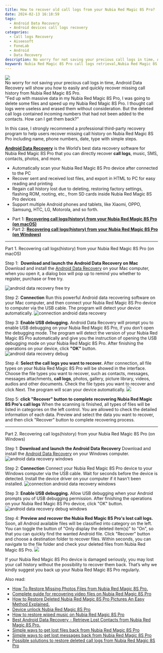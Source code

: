 ```yaml
---
title: How to recover old call logs from your Nubia Red Magic 8S Pro?
date: 2024-02-13 16:18:59
tags: 
  - Android Data Recovery
  - Android devices call logs recovery
categories: 
  - Call logs Recovery
  - Aiseesoft
  - FoneLab
  - Android
  - Data Recovery
description: No worry for not saving your precious call logs in time, Android Data Recovery will show you how to easily and quickly recover missing call history from Nubia Red Magic 8S Pro.
keyword: Nubia Red Magic 8S Pro call logs retrieval,Nubia Red Magic 8S Pro call logs recovery,recover lost recent calls from Nubia Red Magic 8S Pro,Regain missing call history on Nubia Red Magic 8S Pro,save erased call logs on Nubia Red Magic 8S Pro,restore deleted call history on Nubia Red Magic 8S Pro,how to refind deleted call history from Nubia Red Magic 8S Pro,does the Nubia Red Magic 8S Pro have a backup for deleted call history,Nubia Red Magic 8S Pro call history deleted itself,how to retrieve deleted call history from my Nubia Red Magic 8S Pro,how to get the call history back on Nubia Red Magic 8S Pro,how to retrieve call history from Nubia Red Magic 8S Pro
---
```


<img src="https://img0mobiles.techidaily.com/images/best-assets/devices/nubia/nubia-red-magic-8s-pro/1.jpg" class="atpl-imgstyle"  />

<div class="atpl-content atpl-for-fonelab-android recover-call-logs">

<div class="atpl-post-description-part-1">
No worry for not saving your precious call logs in time, Android Data Recovery will show you how to easily and quickly recover missing call history from Nubia Red Magic 8S Pro.
</div>



<div class="atpl-post-description-part-2">
<div class="tpl-content-sub-paragraph-question">
  "Fed up with massive data in my Nubia Red Magic 8S Pro, I was going to delete some files and speed up my Nubia Red Magic 8S Pro. I thought call logs were useless and erased them without consideration. But the deleted call logs contained incoming numbers that had not been added to the contacts. How can I get them back?"
</div>
<div class="tpl-content-sub-paragraph-content">
  <p>
  In this case, I strongly recommend a professional third-party recovery program to help users recover missing call history on Nubia Red Magic 8S Pro including name, phone numbers, date, type with simple steps.
  </p>
</div>
</div>

<div class="atpl-post-description-part-3">
<div class="tpl-content-sub-paragraph-content">
  <p>
    <a href="https://tools.techidaily.com/aiseesoft-android-data-recovery/" target="_blank" rel="noopener"><strong>Android Data Recovery</strong></a> is the World’s best data recovery software for Nubia Red Magic 8S Pro that you can directly recover <b>call logs</b>, music, SMS, contacts, photos, and more.
  </p>
</div>
<div class="tpl-content-sub-paragraph-content">
  <ul class="tpl-content-sub-paragraph-ul-style">
    <li>Automatically scan your Nubia Red Magic 8S Pro device after connected to the PC</li>
    <li>Recover sent and received lost files, and export in HTML to PC for easy reading and printing</li>
    <li>Regain call history lost due to deleting, restoring factory settings, flashing ROM, rooting, etc., from SD cards inside Nubia Red Magic 8S Pro devices</li>
    <li>Support multiple Android phones and tablets, like Xiaomi, OPPO, Samsung, HTC, LG, Motorola, and so forth.</li>
  </ul>
</div>
</div>

<ul>
  <li>Part 1: <strong><a href="#p1"> Recovering call logs(history) from your Nubia Red Magic 8S Pro  (on macOS)</a></strong></li>
  <li>Part 2: <strong><a href="#p2"> Recovering call logs(history) from your Nubia Red Magic 8S Pro  (on Windows)</a></strong></li>
</ul>


<!-- Part 1 -->
<a id="p1" name="p1" ></a><hr>

<div>
  <span class="atpl-step-part-style">Part 1. Recovering call logs(history) from your Nubia Red Magic 8S Pro (on macOS)</span>
</div>

<span class="atpl-stepstyle-a"><span>Step 1: </span></span> <strong>Download and launch the Android Data Recovery on Mac</strong>
Download and install the <a href="https://tools.techidaily.com/aiseesoft-android-data-recovery/" target="_blank" rel="noopener">Android Data Recovery</a> on your Mac computer, when you open it, a dialog box will pop up to remind you whether to register, purchase or free try.

<img src="https://tools.techidaily.com/images/apps/aiseesoft/android-data-recovery/mac-free-try.png" class="atpl-imgstyle" alt="android data recovery free try" />

<span class="atpl-stepstyle-a"><span>Step 2: </span></span> <strong>Connection</strong>
Run this powerful Android data recovering software on your Mac computer, and then connect your Nubia Red Magic 8S Pro device to computer via the USB cable. The program will detect your device automatically.
<img src="https://tools.techidaily.com/images/apps/aiseesoft/android-data-recovery/mac-connection-interface.jpg" class="atpl-imgstyle" alt="connection android data recovery" />

<span class="atpl-stepstyle-a"><span>Step 3: </span></span> <strong>Enable USB debugging.</strong>
Android Data Recovery will prompt you to enable USB debugging on your Nubia Red Magic 8S Pro, if you don't open the debugging mode. The program will detect the version of your Nubia Red Magic 8S Pro automatically and give you the instruction of opening the USB debugging mode on your Nubia Red Magic 8S Pro. After finishing the operations on your device, click <strong>"OK"</strong> button.
<img src="https://tools.techidaily.com/images/apps/aiseesoft/android-data-recovery/mac-android-usb-debug.jpg"  class="atpl-imgstyle" alt="android data recovery debug" />

<span class="atpl-stepstyle-a"><span>Step 4: </span></span> <strong>Select the call logs you want to recover.</strong>
After connection, all file types on your Nubia Red Magic 8S Pro will be showed in the interface. Choose the file types you want to recover, such as contacts, messages, messages attachments, <b>call logs</b>, photos, gallery, picture library, videos, audios and other documents. Check the file types you want to recover and click Next. The program will scan your device automatically.
<img src="https://tools.techidaily.com/images/apps/aiseesoft/android-data-recovery/mac-choose-type-call-logs.jpg" class="atpl-imgstyle"  />

<span class="atpl-stepstyle-a"><span>Step 5: </span></span> <strong>click "Recover" button to  complete recovering Nubia Red Magic 8S Pro's call logs</strong>
When the scanning is finished, all types of files will be listed in categories on the left control. You are allowed to check the detailed information of each data. Preview and select the data you want to recover, and then click "Recover" button to complete recovering process.


<a id="p2" name="p2"></a><hr>

<!-- Part 2 -->
<div>
  <span class="atpl-step-part-style">Part 2. Recovering call logs(history) from your Nubia Red Magic 8S Pro (on Windows)</span>
</div>

<span class="atpl-stepstyle-a"><span>Step 1: </span></span> <strong>Download and launch the Android Data Recovery</strong>
Download and install the <a href="https://tools.techidaily.com/aiseesoft-android-data-recovery/" target="_blank" rel="noopener">Android Data Recovery</a> on your Windows computer.
<img src="https://tools.techidaily.com/images/apps/aiseesoft/android-data-recovery/win-start-interface.png"  class="atpl-imgstyle" alt="android data recovery windows" />

<span class="atpl-stepstyle-a"><span>Step 2: </span></span> <strong>Connection</strong>
Connect your Nubia Red Magic 8S Pro device to your Windows computer via the USB cable. Wait for seconds before the device is detected. Install the device driver on your computer if it hasn't been installed.
<img src="https://tools.techidaily.com/images/apps/aiseesoft/android-data-recovery/win-connection-interface.png" class="atpl-imgstyle" alt="connection android data recovery windows" />

<span class="atpl-stepstyle-a"><span>Step 3: </span></span> <strong>Enable USB debugging.</strong>
Allow USB debugging when your Android prompts you of USB debugging permission. After finishing the operations on your Nubia Red Magic 8S Pro device, click "OK" button.
<img src="https://tools.techidaily.com/images/apps/aiseesoft/android-data-recovery/win-android-usb-debug.png" class="atpl-imgstyle" alt="android data recovery debug windows" />

<span class="atpl-stepstyle-a"><span>Step 4: </span></span> <strong>Preview and recover the Nubia Red Magic 8S Pro's lost call logs.</strong>
Soon, all Android available files will be classified into category on the left. You can toggle the button of "Only display the deleted item(s)" to "On", so that you can quickly find the wanted Android file. Click "Recover" button and choose a destination folder to recover files. Within seconds, you can navigate to the file folder and check your deleted files from Nubia Red Magic 8S Pro.
<img src="https://tools.techidaily.com/images/apps/aiseesoft/android-data-recovery/win-recover-call-logs.png" class="atpl-imgstyle"  />

<div class="atpl-post-description-part-4">
<div class="tpl-content-sub-paragraph-normal">
  <p>
    If your Nubia Red Magic 8S Pro device is damaged seriously, you may lost your call history without the possibility to recover them back. That’s why we kindly suggest you back up your Nubia Red Magic 8S Pro regularly.
  </p>
</div>
</div>

<ins class="adsbygoogle"
     style="display:block"
     data-ad-client="ca-pub-7571918770474297"
     data-ad-slot="8358498916"
     data-ad-format="auto"
     data-full-width-responsive="true"></ins>

<span class="atpl-alsoreadstyle">Also read:</span>
<div><ul>
<li><a href="/how-to-restore-missing-photos-files-from-nubia-red-magic-8s-pro-by-fonelab-android-recover-photos/" target="_blank" rel="noopener"><u>How To  Restore Missing Photos Files from Nubia Red Magic 8S Pro.</u></a></li>
<li><a href="/complete-guide-for-recovering-video-files-on-nubia-red-magic-8s-pro-by-fonelab-android-recover-video/" target="_blank" rel="noopener"><u>Complete guide for recovering video files on Nubia Red Magic 8S Pro</u></a></li>
<li><a href="/how-to-restore-deleted-nubia-red-magic-8s-pro-pictures-an-easy-method-explained-by-fonelab-android-recover-pictures/" target="_blank" rel="noopener"><u>How to Restore Deleted Nubia Red Magic 8S Pro Pictures  An Easy Method Explained.</u></a></li>
<li><a href="/device-unlock-nubia-red-magic-8s-pro-by-drfone-android-unlock-android-unlock/" target="_blank" rel="noopener"><u>Device unlock  Nubia Red Magic 8S Pro</u></a></li>
<li><a href="/how-to-restore-wiped-music-on-nubia-red-magic-8s-pro-by-fonelab-android-recover-music/" target="_blank" rel="noopener"><u>How to restore wiped music on Nubia Red Magic 8S Pro</u></a></li>
<li><a href="/best-android-data-recovery-retrieve-lost-contacts-from-nubia-red-magic-8s-pro-by-fonelab-android-recover-contacts/" target="_blank" rel="noopener"><u>Best Android Data Recovery - Retrieve Lost Contacts from Nubia Red Magic 8S Pro.</u></a></li>
<li><a href="/simple-ways-to-get-lost-files-back-from-nubia-red-magic-8s-pro-by-fonelab-android-recover-data/" target="_blank" rel="noopener"><u>Simple ways to get lost files back from Nubia Red Magic 8S Pro</u></a></li>
<li><a href="/simple-ways-to-get-lost-messages-back-from-nubia-red-magic-8s-pro-by-fonelab-android-recover-messages/" target="_blank" rel="noopener"><u>Simple ways to get lost messages back from Nubia Red Magic 8S Pro</u></a></li>
<li><a href="/possible-solutions-to-restore-deleted-call-logs-from-nubia-red-magic-8s-pro-by-fonelab-android-recover-call-logs/" target="_blank" rel="noopener"><u>Possible solutions to restore deleted call logs from Nubia Red Magic 8S Pro</u></a></li>
</ul></div>

</div>
